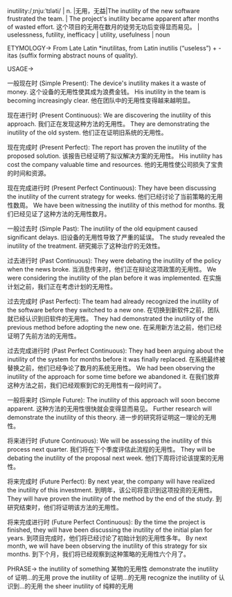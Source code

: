 inutility:/ˌɪnjuːˈtɪləti/ | n. |无用，无益|The inutility of the new software frustrated the team. | The project's inutility became apparent after months of wasted effort.  这个项目的无用在数月的徒劳无功后变得显而易见。 |  uselessness, futility, inefficacy | utility, usefulness | noun


ETYMOLOGY->
From Late Latin *inutilitas, from Latin inutilis (“useless”) + -itas (suffix forming abstract nouns of quality).

USAGE->

一般现在时 (Simple Present):
The device's inutility makes it a waste of money.  这个设备的无用性使其成为浪费金钱。
His inutility in the team is becoming increasingly clear.  他在团队中的无用性变得越来越明显。


现在进行时 (Present Continuous):
We are discovering the inutility of this approach. 我们正在发现这种方法的无用性。
They are demonstrating the inutility of the old system. 他们正在证明旧系统的无用性。


现在完成时 (Present Perfect):
The report has proven the inutility of the proposed solution. 该报告已经证明了拟议解决方案的无用性。
His inutility has cost the company valuable time and resources. 他的无用性使公司损失了宝贵的时间和资源。


现在完成进行时 (Present Perfect Continuous):
They have been discussing the inutility of the current strategy for weeks.  他们已经讨论了当前策略的无用性数周。
We have been witnessing the inutility of this method for months.  我们已经见证了这种方法的无用性数月。


一般过去时 (Simple Past):
The inutility of the old equipment caused significant delays. 旧设备的无用性导致了严重的延误。
The study revealed the inutility of the treatment. 研究揭示了这种治疗的无效性。


过去进行时 (Past Continuous):
They were debating the inutility of the policy when the news broke. 当消息传来时，他们正在辩论这项政策的无用性。
We were considering the inutility of the plan before it was implemented. 在实施计划之前，我们正在考虑计划的无用性。


过去完成时 (Past Perfect):
The team had already recognized the inutility of the software before they switched to a new one.  在切换到新软件之前，团队就已经认识到旧软件的无用性。
They had demonstrated the inutility of the previous method before adopting the new one. 在采用新方法之前，他们已经证明了先前方法的无用性。


过去完成进行时 (Past Perfect Continuous):
They had been arguing about the inutility of the system for months before it was finally replaced.  在系统最终被替换之前，他们已经争论了数月的系统无用性。
We had been observing the inutility of the approach for some time before we abandoned it.  在我们放弃这种方法之前，我们已经观察到它的无用性有一段时间了。


一般将来时 (Simple Future):
The inutility of this approach will soon become apparent. 这种方法的无用性很快就会变得显而易见。
Further research will demonstrate the inutility of this theory.  进一步的研究将证明这一理论的无用性。


将来进行时 (Future Continuous):
We will be assessing the inutility of this process next quarter. 我们将在下个季度评估此流程的无用性。
They will be debating the inutility of the proposal next week. 他们下周将讨论该提案的无用性。


将来完成时 (Future Perfect):
By next year, the company will have realized the inutility of this investment.  到明年，该公司将意识到这项投资的无用性。
They will have proven the inutility of the method by the end of the study. 到研究结束时，他们将证明该方法的无用性。


将来完成进行时 (Future Perfect Continuous):
By the time the project is finished, they will have been discussing the inutility of the initial plan for years.  到项目完成时，他们将已经讨论了初始计划的无用性多年。
By next month, we will have been observing the inutility of this strategy for six months. 到下个月，我们将已经观察到这种策略的无用性六个月了。



PHRASE->
the inutility of something  某物的无用性
demonstrate the inutility of  证明...的无用
prove the inutility of  证明...的无用
recognize the inutility of  认识到...的无用
the sheer inutility of  纯粹的无用

